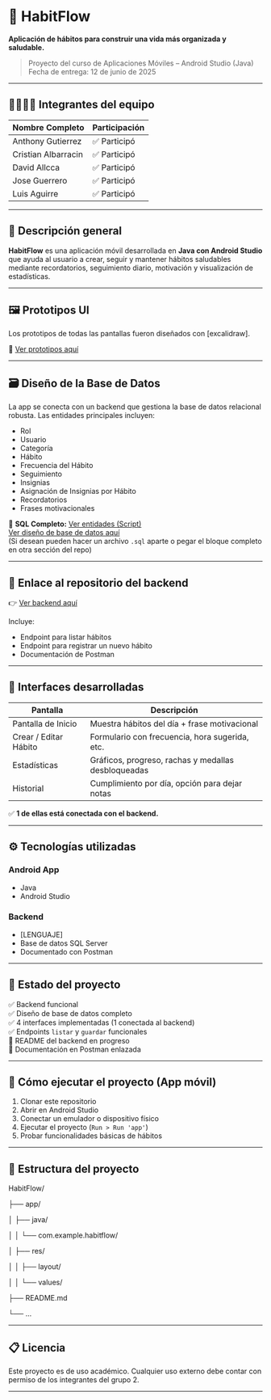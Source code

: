 # 📱 HabitFlow

**Aplicación de hábitos para construir una vida más organizada y saludable.**

> Proyecto del curso de Aplicaciones Móviles – Android Studio (Java)  
> Fecha de entrega: 12 de junio de 2025

---

## 👨‍👩‍👧‍👦 Integrantes del equipo

| Nombre Completo       | Participación    |
|-----------------------|------------------|
| Anthony Gutierrez     | ✅ Participó     |
| Cristian Albarracin   | ✅ Participó     |
| David Allcca          | ✅ Participó     |
| Jose Guerrero         | ✅ Participó     |
| Luis Aguirre          | ✅ Participó     |


---

## 🧩 Descripción general

**HabitFlow** es una aplicación móvil desarrollada en **Java con Android Studio** que ayuda al usuario a crear, seguir y mantener hábitos saludables mediante recordatorios, seguimiento diario, motivación y visualización de estadísticas.

---

## 🖼️ Prototipos UI

Los prototipos de todas las pantallas fueron diseñados con [excalidraw].

🔗 [Ver prototipos aquí](https://github.com/luissxd/luissxd/blob/main/UI%20imagen/Prototipo.jpeg) 

---

## 🗃️ Diseño de la Base de Datos

La app se conecta con un backend que gestiona la base de datos relacional robusta. Las entidades principales incluyen:

- Rol
- Usuario
- Categoría
- Hábito
- Frecuencia del Hábito
- Seguimiento
- Insignias
- Asignación de Insignias por Hábito
- Recordatorios
- Frases motivacionales

📌 **SQL Completo:** [Ver entidades (Script)](https://github.com/luissxd/luissxd/blob/main/BD/HabitFlow_BD)  
                      [Ver diseño de base de datos aquí](https://github.com/luissxd/luissxd/blob/main/BD/HabitFlow_BD)  
(Si desean pueden hacer un archivo `.sql` aparte o pegar el bloque completo en otra sección del repo)

---

## 🔗 Enlace al repositorio del backend

👉 [Ver backend aquí](https://github.com/usuario/backend-habitflow) <!-- PENDIENTE LINK -->

Incluye:
- Endpoint para listar hábitos
- Endpoint para registrar un nuevo hábito
- Documentación de Postman

---

## 📱 Interfaces desarrolladas

| Pantalla                | Descripción                                               |
|-------------------------|-----------------------------------------------------------|
| Pantalla de Inicio      | Muestra hábitos del día + frase motivacional              |
| Crear / Editar Hábito   | Formulario con frecuencia, hora sugerida, etc.            |
| Estadísticas            | Gráficos, progreso, rachas y medallas desbloqueadas       |
| Historial               | Cumplimiento por día, opción para dejar notas             |

✅ **1 de ellas está conectada con el backend.**

---

## ⚙️ Tecnologías utilizadas

### Android App
- Java
- Android Studio

### Backend
- [LENGUAJE]
- Base de datos SQL Server
- Documentado con Postman

---

## 🧪 Estado del proyecto

✅ Backend funcional  
✅ Diseño de base de datos completo  
✅ 4 interfaces implementadas (1 conectada al backend)  
✅ Endpoints `listar` y `guardar` funcionales  
🚧 README del backend en progreso  
🚧 Documentación en Postman enlazada

---

## 🚀 Cómo ejecutar el proyecto (App móvil)

1. Clonar este repositorio
2. Abrir en Android Studio
3. Conectar un emulador o dispositivo físico
4. Ejecutar el proyecto (`Run > Run 'app'`)
5. Probar funcionalidades básicas de hábitos

---

## 📂 Estructura del proyecto

HabitFlow/

├── app/

│ ├── java/

│ │ └── com.example.habitflow/

│ ├── res/

│ │ ├── layout/

│ │ └── values/

├── README.md

└── ...


---

## 📋 Licencia

Este proyecto es de uso académico. Cualquier uso externo debe contar con permiso de los integrantes del grupo 2.

---

